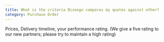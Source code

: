 ```yaml
---
title: What is the criteria Bizongo compares my quotes against other?
category: Purchase Order
---
```

Prices, Delivery timeline, your performance rating.
(We give a five rating to our new partners; please try to maintain a high rating)
